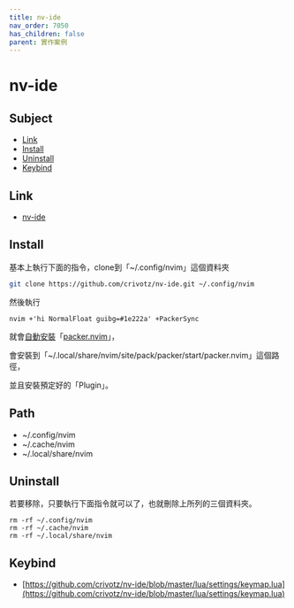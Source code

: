 ```yaml
---
title: nv-ide
nav_order: 7050
has_children: false
parent: 實作案例
---
```


# nv-ide

## Subject

* [Link](#link)
* [Install](#install)
* [Uninstall](#uninstall)
* [Keybind](#keybind)

## Link

* [nv-ide](https://github.com/crivotz/nv-ide)

## Install

基本上執行下面的指令，clone到「~/.config/nvim」這個資料夾

``` sh
git clone https://github.com/crivotz/nv-ide.git ~/.config/nvim
```

然後執行

```
nvim +'hi NormalFloat guibg=#1e222a' +PackerSync
```

就會[自動安裝](https://github.com/crivotz/nv-ide/blob/master/lua/plugins.lua#L8)「[packer.nvim](https://github.com/wbthomason/packer.nvim)」，

會安裝到「~/.local/share/nvim/site/pack/packer/start/packer.nvim」這個路徑，

並且安裝預定好的「Plugin」。


## Path

* ~/.config/nvim
* ~/.cache/nvim
* ~/.local/share/nvim


## Uninstall

若要移除，只要執行下面指令就可以了，也就刪除上所列的三個資料夾。

```
rm -rf ~/.config/nvim
rm -rf ~/.cache/nvim
rm -rf ~/.local/share/nvim
```


## Keybind

* [https://github.com/crivotz/nv-ide/blob/master/lua/settings/keymap.lua](https://github.com/crivotz/nv-ide/blob/master/lua/settings/keymap.lua)
